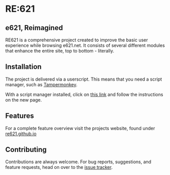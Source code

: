 RE:621
================

## e621, Reimagined

RE621 is a comprehensive project created to improve the basic user experience while browsing e621.net.
It consists of several different modules that enhance the entire site, top to bottom - literally.

## Installation

The project is delivered via a userscript. This means that you need a script manager, such as [Tampermonkey](https://www.tampermonkey.net/).

With a script manager installed, click on [this link](https://github.com/bitWolfy/re621/releases/latest/download/script.user.js) and follow the instructions on the new page.

## Features

For a complete feature overview visit the projects website, found under [re621.github.io](https://re621.bitwolfy.com/)

## Contributing

Contributions are always welcome. For bug reports, suggestions, and feature requests, head on over to the [issue tracker](https://github.com/bitWolfy/re621/issues).
